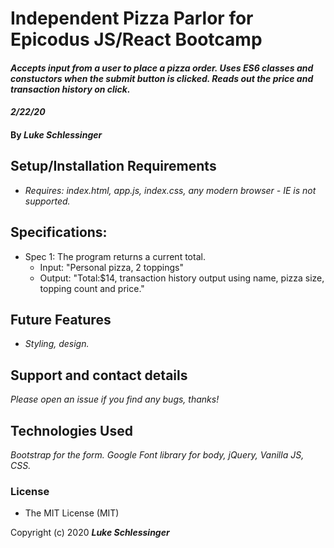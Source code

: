 # Independent Pizza Parlor for Epicodus JS/React Bootcamp

#### _Accepts input from a user to place a pizza order. Uses ES6 classes and constuctors when the submit button is clicked. Reads out the price and transaction history on click._

#### _2/22/20_

#### By _**Luke Schlessinger**_

## Setup/Installation Requirements

* _Requires: index.html, app.js, index.css, any modern browser - IE is not supported._

## Specifications:
  * Spec 1: The program returns a current total.
    + Input: "Personal pizza, 2 toppings"
    + Output: "Total:$14, transaction history output using name, pizza size, topping count and price."

     
## Future Features
* _Styling, design._

## Support and contact details

_Please open an issue if you find any bugs, thanks!_

## Technologies Used

_Bootstrap for the form. Google Font library for body,  jQuery, Vanilla JS, CSS._

### License

* The MIT License (MIT) 

Copyright (c) 2020 **_Luke Schlessinger_**
